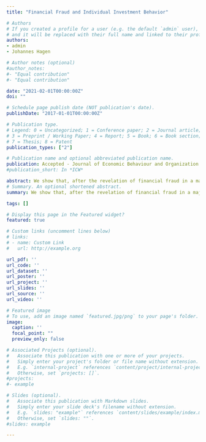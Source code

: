 ```yaml
---
title: "Financial Fraud and Individual Investment Behavior"

# Authors
# If you created a profile for a user (e.g. the default `admin` user), write the username (folder name) here
# and it will be replaced with their full name and linked to their profile.
authors:
- admin
- Johannes Hagen

# Author notes (optional)
#author_notes:
#- "Equal contribution"
#- "Equal contribution"

date: "2021-02-01T00:00:00Z"
doi: ""

# Schedule page publish date (NOT publication's date).
publishDate: "2017-01-01T00:00:00Z"

# Publication type.
# Legend: 0 = Uncategorized; 1 = Conference paper; 2 = Journal article;
# 3 = Preprint / Working Paper; 4 = Report; 5 = Book; 6 = Book section;
# 7 = Thesis; 8 = Patent
publication_types: ["2"]

# Publication name and optional abbreviated publication name.
publication: Accepted - Journal of Economic Behaviour and Organization
#publication_short: In *ICW*

abstract: We show that, after the revelation of financial fraud in a major pension fund manager, two-thirds of affected investors fail to divest. Inert investors are on average younger, of lower SES and more influenced by default options. The majority of those who divest move their money to the only state-run option on the fund menu. The revelation of fraud also induces a small movement of investors from non-fraudulent private investment funds to the state alternative. We further show that most fraud victims end up in underperforming high-fee funds through their prior affiliation with a subscription-based financial advisor. Our analysis is based on the remarkable events surrounding the expulsion of Allra from the Swedish Premium Pension, and administrative, individual-level data on mutual fund choices and background characteristics. Our results illustrate that fraudulent fund managers may exploit widespread consumer biases in choice-oriented pension plans, and that information interventions by the government are important but far from fully effective in nudging victimized investors to take the right action. Pension plans may be characterized by investor inertia even under extreme circumstances such as fraud.
# Summary. An optional shortened abstract.
summary: We show that, after the revelation of financial fraud in a major pension fund manager, two-thirds of affected investors fail to divest. Inert investors are on average younger, of lower SES and more influenced by default options. The majority of those who divest move their money to the only state-run option on the fund menu. The revelation of fraud also induces a small movement of investors from non-fraudulent private investment funds to the state alternative. We further show that most fraud victims end up in underperforming high-fee funds through their prior affiliation with a subscription-based financial advisor.

tags: []

# Display this page in the Featured widget?
featured: true

# Custom links (uncomment lines below)
# links:
# - name: Custom Link
#   url: http://example.org

url_pdf: ''
url_code: ''
url_dataset: ''
url_poster: ''
url_project: ''
url_slides: ''
url_source: ''
url_video: ''

# Featured image
# To use, add an image named `featured.jpg/png` to your page's folder.
image:
  caption: ''
  focal_point: ""
  preview_only: false

# Associated Projects (optional).
#   Associate this publication with one or more of your projects.
#   Simply enter your project's folder or file name without extension.
#   E.g. `internal-project` references `content/project/internal-project/index.md`.
#   Otherwise, set `projects: []`.
#projects:
#- example

# Slides (optional).
#   Associate this publication with Markdown slides.
#   Simply enter your slide deck's filename without extension.
#   E.g. `slides: "example"` references `content/slides/example/index.md`.
#   Otherwise, set `slides: ""`.
#slides: example

---
```

